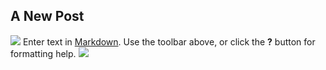 ## A New Post

![](/photos/makina-icon-128.png)
Enter text in [Markdown](http://daringfireball.net/projects/markdown/). Use the toolbar above, or click the **?** button for formatting help.
![](/photos/CAUSSESVEZERE_P2-07.jpg)